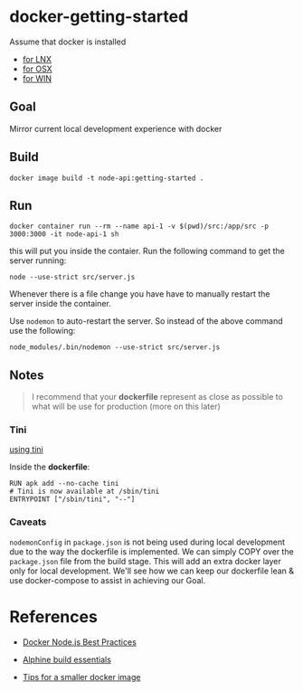 # docker-getting-started

Assume that docker is installed
* [for LNX](https://docs.docker.com/install/linux/docker-ce/ubuntu/)
* [for OSX](https://docs.docker.com/docker-for-mac/)
* [for WIN](https://docs.docker.com/docker-for-windows/)

## Goal

Mirror current local development experience with docker

## Build
`docker image build -t node-api:getting-started .`

## Run
`docker container run --rm --name api-1 -v $(pwd)/src:/app/src -p 3000:3000 -it node-api-1 sh`

this will put you inside the contaier. Run the following command to get the server running:

`node --use-strict src/server.js`

Whenever there is a file change you have have to manually restart the server inside the container.

Use `nodemon` to auto-restart the server. So instead of the above command use the following:

`node_modules/.bin/nodemon --use-strict src/server.js`

## Notes

>I recommend that your **dockerfile** represent as close as possible to what will be use for production (more on this later)

### Tini

[using tini](https://github.com/krallin/tini#using-tini)

Inside the **dockerfile**:

```
RUN apk add --no-cache tini
# Tini is now available at /sbin/tini
ENTRYPOINT ["/sbin/tini", "--"]
```

### Caveats

`nodemonConfig` in `package.json` is not being used during local development due to the way the dockerfile is implemented. We can simply COPY over the `package.json` file from the build stage. This will add an extra docker layer only for local development. We'll see how we can keep our dockerfile lean & use docker-compose to assist in achieving our Goal.

# References
* [Docker Node.js Best Practices](https://github.com/nodejs/docker-node/blob/master/docs/BestPractices.md)

* [Alphine build essentials](https://spock.rocks/tech/2016/03/30/docker-alpine-cheat-sheet.html)

* [Tips for a smaller docker image](https://learnk8s.io/blog/smaller-docker-images)
